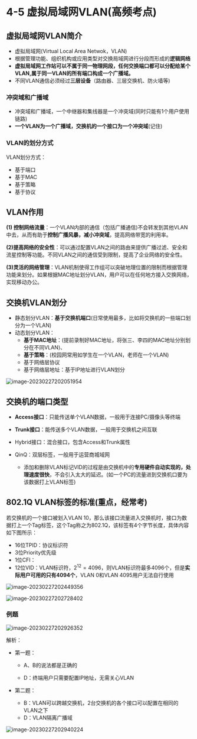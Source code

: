 # 4-5 虚拟局域网VLAN(高频考点)

## 虚拟局域网VLAN简介

- 虚拟局域网(Virtual Local Area Netwok，VLAN)
- 根据管理功能、组织机构或应用类型对交换局域网进行分段而形成的**逻辑网络**
- **虚拟局域网工作站可以不属于同一物理网段，任何交换端口都可以分配给某个VLAN,属于同一VLAN的所有端口构成一个广播域。**
- 不同VLAN通信必须经过**三层设备**（路由器、三层交换机、防火墙等)

### 冲突域和广播域

- 冲突域和广播域，一个中继器和集线器是一个冲突域(同时只能有1个用户使用链路)
- **一个VLAN为一个广播域，交换机的一个接口为一个冲突域**(记住)

### VLAN的划分方式

VLAN划分方式：

- 基于端口
- 基于MAC
- 基于策略
- 基于协议

## VLAN作用

**(1) 控制网络流量**：一个VLAN内部的通信（包括广播通信)不会转发到其他VLAN中去，从而有助于**控制广播风暴，减小冲突域**，提高网络带宽的利用率。

**(2)提高网络的安全性**：可以通过配置VLAN之间的路由来提供广播过滤、安全和流星控制等功能。不同VLAN之间的通信受到限制，提高了企业网络的安全性。

**(3)灵活的网络管理**：VLAN机制使得工作组可以突破地理位置的限制而根据管理功能来划分。如果根据MAC地址划分VLAN，用户可以在任何地方接入交换网络，实现移动办公。

## 交换机VLAN划分

- 静态划分VLAN：**基于交换机端口**(日常使用最多，比如将交换机的一些端口划分为一个VLAN)
- 动态划分VLAN：
  - **基于MAC地址**：(提前录制好MAC地址，将张三、李四的MAC地址分别划分在不同VLAN)、
  - **基于策略**：(校园网常用如学生在一个VLAN，老师在一个VLAN)
  - 基于网络层协议
  - 基于网络层地址：基于IP地址进行VLAN划分


![image-20230227202051954](https://img.yatjay.top/md/image-20230227202051954.png)

## 交换机的端口类型

- **Access接口**：只能传送单个VLAN数据，一般用于连接PC/摄像头等终端

- **Trunk接口**：能传送多个VLAN数据，一般用于交换机之间互联

- Hybrid接口：混合接口，包含Access和Trunk属性

- QinQ：双层标签，一般用于运营商城域网
  - 添加和删除VLAN标记VID的过程是由交换机中的**专用硬件自动实现的，处理速度很快**，不会引入太大的延迟。(如一个PC的流量进到交换机口要为该数据打上VLAN标签)

## 802.1Q  VLAN标签的标准(重点，经常考)

若交换机的一个接口被划入VLAN 10，那么该接口流量进入交换机时，接口为数据打上一个Tag标签，这个Tag称之为802.1Q，该标签有4个字节长度，具体内容如下图所示：

- 16位TPID：协议标识符
- 3位Priority优先级
- 1位CFI：
- 12位VID：VLAN标识符，$2^{12} = 4096$，则VLAN标识符最多4096个，但是**实际用户可用的只有4094个**，VLAN 0和VLAN 4095用户无法自行使用

![image-20230227202449356](https://img.yatjay.top/md/image-20230227202449356.png)

![image-20230227202728402](https://img.yatjay.top/md/image-20230227202728402.png)

### 例题

![image-20230227202926352](https://img.yatjay.top/md/image-20230227202926352.png)

解析：

- 第一题：

  - A、B的说法都是正确的

  - D：终端用户只需要配置IP地址，无需关心VLAN

- 第二题：

  - B：VLAN可以跨越交换机，2台交换机的各个接口可以配置在相同的VLAN之下
  - D：VLAN隔离广播域

![image-20230227202940224](https://img.yatjay.top/md/image-20230227202940224.png)